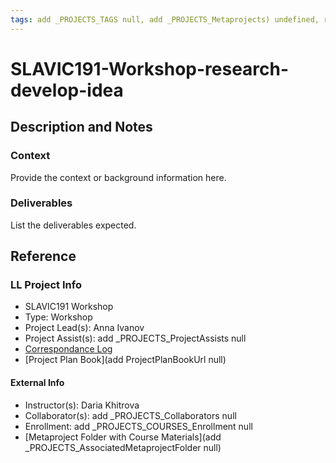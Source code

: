 ```yaml
---
tags: add _PROJECTS_TAGS null, add _PROJECTS_Metaprojects) undefined, research-develop-idea
---
```


# SLAVIC191-Workshop-research-develop-idea

## Description and Notes

### Context
Provide the context or background information here.

### Deliverables
List the deliverables expected.


## Reference
### LL Project Info
* SLAVIC191 Workshop
* Type: Workshop
* Project Lead(s): Anna Ivanov
* Project Assist(s): add _PROJECTS_ProjectAssists null
* [Correspondance Log](https://drive.google.com/drive/folders/1VY7QlwHVp4ixqXlXfRwP7Tb4EUwBN6V8?usp=drive_link)
* [Project Plan Book](add ProjectPlanBookUrl null)

#### External Info
* Instructor(s): Daria Khitrova
* Collaborator(s): add _PROJECTS_Collaborators null
* Enrollment: add _PROJECTS_COURSES_Enrollment null
* [Metaproject Folder with Course Materials](add _PROJECTS_AssociatedMetaprojectFolder null)